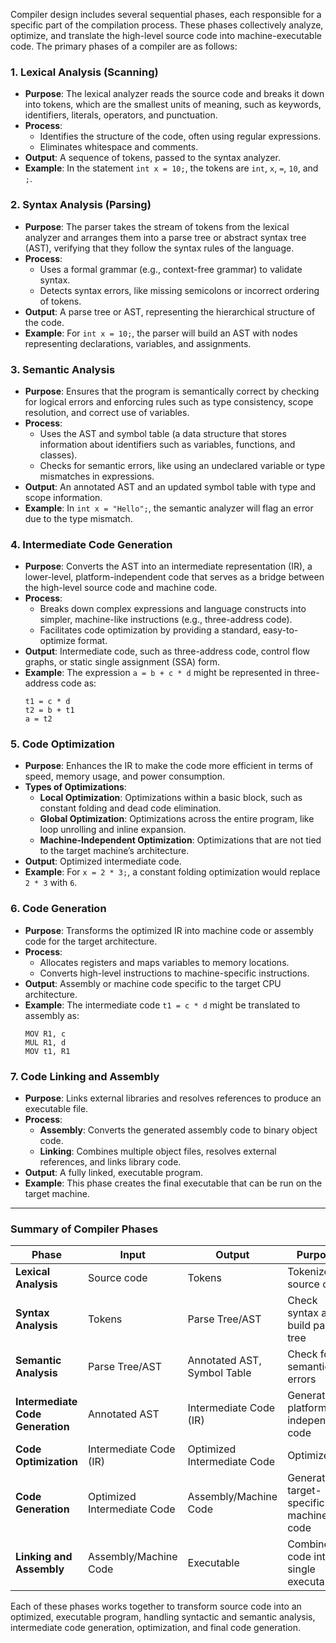 Compiler design includes several sequential phases, each responsible for a specific part of the compilation process. These phases collectively analyze, optimize, and translate the high-level source code into machine-executable code. The primary phases of a compiler are as follows:

### 1. **Lexical Analysis (Scanning)**
   - **Purpose**: The lexical analyzer reads the source code and breaks it down into tokens, which are the smallest units of meaning, such as keywords, identifiers, literals, operators, and punctuation.
   - **Process**:
     - Identifies the structure of the code, often using regular expressions.
     - Eliminates whitespace and comments.
   - **Output**: A sequence of tokens, passed to the syntax analyzer.
   - **Example**: In the statement `int x = 10;`, the tokens are `int`, `x`, `=`, `10`, and `;`.

### 2. **Syntax Analysis (Parsing)**
   - **Purpose**: The parser takes the stream of tokens from the lexical analyzer and arranges them into a parse tree or abstract syntax tree (AST), verifying that they follow the syntax rules of the language.
   - **Process**:
     - Uses a formal grammar (e.g., context-free grammar) to validate syntax.
     - Detects syntax errors, like missing semicolons or incorrect ordering of tokens.
   - **Output**: A parse tree or AST, representing the hierarchical structure of the code.
   - **Example**: For `int x = 10;`, the parser will build an AST with nodes representing declarations, variables, and assignments.

### 3. **Semantic Analysis**
   - **Purpose**: Ensures that the program is semantically correct by checking for logical errors and enforcing rules such as type consistency, scope resolution, and correct use of variables.
   - **Process**:
     - Uses the AST and symbol table (a data structure that stores information about identifiers such as variables, functions, and classes).
     - Checks for semantic errors, like using an undeclared variable or type mismatches in expressions.
   - **Output**: An annotated AST and an updated symbol table with type and scope information.
   - **Example**: In `int x = "Hello";`, the semantic analyzer will flag an error due to the type mismatch.

### 4. **Intermediate Code Generation**
   - **Purpose**: Converts the AST into an intermediate representation (IR), a lower-level, platform-independent code that serves as a bridge between the high-level source code and machine code.
   - **Process**:
     - Breaks down complex expressions and language constructs into simpler, machine-like instructions (e.g., three-address code).
     - Facilitates code optimization by providing a standard, easy-to-optimize format.
   - **Output**: Intermediate code, such as three-address code, control flow graphs, or static single assignment (SSA) form.
   - **Example**: The expression `a = b + c * d` might be represented in three-address code as:
     ```
     t1 = c * d
     t2 = b + t1
     a = t2
     ```

### 5. **Code Optimization**
   - **Purpose**: Enhances the IR to make the code more efficient in terms of speed, memory usage, and power consumption.
   - **Types of Optimizations**:
     - **Local Optimization**: Optimizations within a basic block, such as constant folding and dead code elimination.
     - **Global Optimization**: Optimizations across the entire program, like loop unrolling and inline expansion.
     - **Machine-Independent Optimization**: Optimizations that are not tied to the target machine’s architecture.
   - **Output**: Optimized intermediate code.
   - **Example**: For `x = 2 * 3;`, a constant folding optimization would replace `2 * 3` with `6`.

### 6. **Code Generation**
   - **Purpose**: Transforms the optimized IR into machine code or assembly code for the target architecture.
   - **Process**:
     - Allocates registers and maps variables to memory locations.
     - Converts high-level instructions to machine-specific instructions.
   - **Output**: Assembly or machine code specific to the target CPU architecture.
   - **Example**: The intermediate code `t1 = c * d` might be translated to assembly as:
     ```
     MOV R1, c
     MUL R1, d
     MOV t1, R1
     ```

### 7. **Code Linking and Assembly**
   - **Purpose**: Links external libraries and resolves references to produce an executable file.
   - **Process**:
     - **Assembly**: Converts the generated assembly code to binary object code.
     - **Linking**: Combines multiple object files, resolves external references, and links library code.
   - **Output**: A fully linked, executable program.
   - **Example**: This phase creates the final executable that can be run on the target machine.

---

### Summary of Compiler Phases

| Phase                 | Input                    | Output                    | Purpose                                      |
|-----------------------|--------------------------|---------------------------|----------------------------------------------|
| **Lexical Analysis**  | Source code              | Tokens                    | Tokenize source code                         |
| **Syntax Analysis**   | Tokens                   | Parse Tree/AST            | Check syntax and build parse tree            |
| **Semantic Analysis** | Parse Tree/AST           | Annotated AST, Symbol Table | Check for semantic errors                   |
| **Intermediate Code Generation** | Annotated AST  | Intermediate Code (IR)   | Generate platform-independent code           |
| **Code Optimization** | Intermediate Code (IR)   | Optimized Intermediate Code | Optimize IR                                 |
| **Code Generation**   | Optimized Intermediate Code | Assembly/Machine Code | Generate target-specific machine code       |
| **Linking and Assembly** | Assembly/Machine Code | Executable               | Combine code into a single executable        |

Each of these phases works together to transform source code into an optimized, executable program, handling syntactic and semantic analysis, intermediate code generation, optimization, and final code generation.
